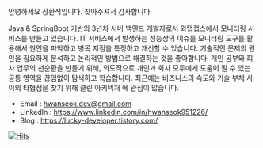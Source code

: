안녕하세요 장환석입니다. 찾아주셔서 감사합니다.  

Java & SpringBoot 기반의 3년차 서버 백엔드 개발자로서 와탭랩스에서 모니터링 서비스를 만들고 있습니다. IT 서비스에서 발생하는 성능상의 이슈를 모니터링 도구를 활용해서 원인을 파악하고 병목 지점을 특정하고 개선할 수 있습니다. 기술적인 문제의 원인을 집요하게 분석하고 논리적인 방법으로 해결하는 것을 좋아합니다. 개인 공부와 회사 업무의 선순환을 만들기 위해, 의도적으로 개인과 회사 모두에게 도움이 될 수 있는 공통 영역을 끊임없이 탐색하고 학습합니다. 최근에는 비즈니스의 속도와 기술 부채 사이의 타협점을 찾기 위해 클린 아키텍처 에 관심이 많습니다.

- Email : hwanseok.dev@gmail.com
- LinkedIn : https://www.linkedin.com/in/hwanseok951226/
- Blog : https://lucky-developer.tistory.com/

[![Hits](https://hits.seeyoufarm.com/api/count/incr/badge.svg?url=https%3A%2F%2Fgithub.com%2Fhwanseok-dev&count_bg=%2379C83D&title_bg=%23555555&icon=&icon_color=%23E7E7E7&title=hits&edge_flat=false)](https://hits.seeyoufarm.com)
